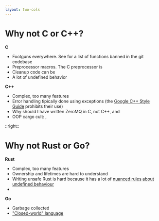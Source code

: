 ```yaml
---
layout: two-cols
---
```


<h1>Why not C or C++?</h1>

<Transform scale="0.8">

**C**

- Footguns everywhere. See <Anchor href="https://github.com/git/git/blob/master/banned.h" text="banned.h" /> for a list of functions banned in the git codebase
- Preprocessor macros. The C preprocessor is <Anchor href="https://youtu.be/Gv2I7qTux7g?si=YjKtxtibE9PN9Uk5&t=356" text="another language" />
- Cleanup code can be <Anchor href="https://youtu.be/Gv2I7qTux7g?t=1752" text="really messy" />
- A lot of undefined behavior

**C++**

- Complex, too many features
- Error handling tipically done using exceptions (the [Google C++ Style Guide](https://google.github.io/styleguide/cppguide.html#Exceptions) prohibits their use)
- Why should I have written ZeroMQ in C, not C++, <Anchor href="https://250bpm.com/blog:4/" text="part 1" /> and <Anchor href="https://250bpm.com/blog:8/" text="part 2" />
- OOP cargo cult: <Anchor href="https://youtu.be/84JAO66amX4?si=NQEdgupuGG8MZTZH" text="The religion of virtual methods" />, <Anchor href="https://youtu.be/MvDUe2evkHg?si=7icSUQw2O53Djkcm&t=4773" text="RAII (Resource Acquisition Is Initialization)" />

</Transform>

::right::

<h1>Why not Rust or Go?</h1>

<Transform scale="0.8">

**Rust**

- Complex, too many features
- Ownership and lifetimes are hard to understand
- Writing unsafe Rust is hard because it has a lot of [nuanced rules about undefined behaviour](https://zackoverflow.dev/writing/unsafe-rust-vs-zig/)
- <Anchor href="https://twitter.com/rust_foundation/status/1644132378858729474" text="Questionable policies" />

**Go**

- Garbage collected
- ["Closed-world" language](https://fasterthanli.me/articles/lies-we-tell-ourselves-to-keep-using-golang)

<br>

<Citation
  citeHref="https://ziglang.org/learn/why_zig_rust_d_cpp/"
  citeText="Why Zig When There is Already C++, D, and Rust?">
  <template v-slot:quote>
    <p slot="quote">C++, Rust, and D have such a large number of features that they can be distracting from the actual meaning of the application you are working on. One finds oneself debugging one’s knowledge of the programming language instead of debugging the application itself.</p>
  </template>
</Citation>

</Transform>

<!--
Why would a JS developer learn a native language? Performance, to know how computer works, interoperability.

In C, preprocessor macros transform your program **before** actual compilation.

I can't say much about Go. I wrote only a few hundred lines of Go.

Linus Torvalds' quote about C++: C++ is a horrible language.

The author of ZeroMQ did NOT use C++ exceptions, but in the constructor/destructur you kind of have to use them.

Explain what ZeroMQ is. And why C is a better candidate than C++ for this kind of fault-tolerant software.

Consider what happens when **initialisation** of an object can fail. Constructors have no return values, so failure can be reported only by throwing an exception. However, I've decided not to use exceptions.

Moreover, even if initialisation wasn't a problem, **termination** definitely is. You can't really throw exceptions in the destructor. Not because of some self-imposed artificial restrictions but because if the destructor is invoked in the process or unwinding the stack and it happens to throw an exception, it crashes the entire process.

The Google style guide prohibits the use of C++ exceptions. https://google.github.io/styleguide/cppguide.html#Exceptions

With regards to RAII (as in constructors/destructors, not the stuff in the issue you linked), I think it simply didn't fit within Zig's goals. A big part of Zig is readability; what you read is what you get, and RAII is very much not that. Looking at a block of C++ code, there's no way to tell what happens unless you also know what the constructors/destructors of each data type in the block does.
https://news.ycombinator.com/item?id=27401371

https://nikhilism.com/post/2021/raii-footguns-rust-cpp/

Other names for RAII include Constructor Acquires, Destructor Releases (CADRe) and one particular style of use is called Scope-based Resource Management (SBRM). This latter term is for the special case of automatic variables. RAII ties resources to object lifetime, which may not coincide with entry and exit of a scope.

Coming from C++ I think I feel the need to encapsulate everything. I probably just simplify it to this so the usage is just creating the struct and leave any allocations to the caller.
https://ziggit.dev/t/optionally-reducing-memory-allocations/1948/2

The Go toolchain does not use the assembly language everyone else knows about. It does not use the linkers everyone else knows about. It does not let you use the debuggers everyone knows about, the memory checkers everyone knows about, or the calling conventions everyone else has agreed to suffer, in the interest of interoperability.
-->
